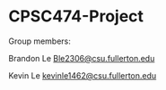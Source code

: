 # CPSC474-Project

Group members:

Brandon Le Ble2306@csu.fullerton.edu

Kevin Le kevinle1462@csu.fullerton.edu

